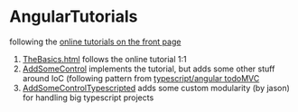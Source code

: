 ﻿# AngularTutorials #

following the [online tutorials on the front page](http://angularjs.org/)

1. [TheBasics.html](TheBasics.html) follows the online tutorial 1:1
1. [AddSomeControl](AddSomeControl) implements the tutorial, but adds some other stuff around IoC (following pattern from [typescript/angular todoMVC](https://github.com/addyosmani/todomvc/tree/gh-pages/labs/architecture-examples/typescript-angular)
1. [AddSomeControlTypescripted](AddSomeControlTypescripted) adds some custom modularity (by jason) for handling big typescript projects
